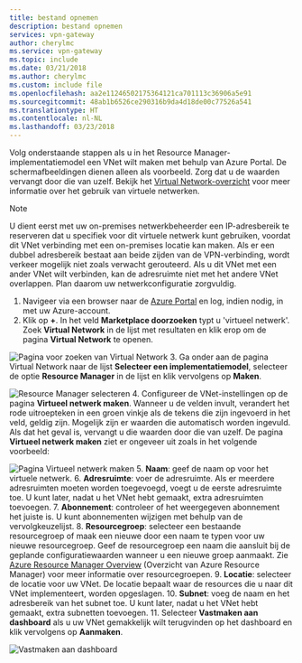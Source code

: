 ```yaml
---
title: bestand opnemen
description: bestand opnemen
services: vpn-gateway
author: cherylmc
ms.service: vpn-gateway
ms.topic: include
ms.date: 03/21/2018
ms.author: cherylmc
ms.custom: include file
ms.openlocfilehash: aa2e11246502175364121ca701113c36906a5e91
ms.sourcegitcommit: 48ab1b6526ce290316b9da4d18de00c77526a541
ms.translationtype: HT
ms.contentlocale: nl-NL
ms.lasthandoff: 03/23/2018
---
```

Volg onderstaande stappen als u in het Resource Manager-implementatiemodel een VNet wilt maken met behulp van Azure Portal. De schermafbeeldingen dienen alleen als voorbeeld. Zorg dat u de waarden vervangt door die van uzelf. Bekijk het [Virtual Network-overzicht](../articles/virtual-network/virtual-networks-overview.md) voor meer informatie over het gebruik van virtuele netwerken.

>[!NOTE]
>U dient eerst met uw on-premises netwerkbeheerder een IP-adresbereik te reserveren dat u specifiek voor dit virtuele netwerk kunt gebruiken, voordat dit VNet verbinding met een on-premises locatie kan maken. Als er een dubbel adresbereik bestaat aan beide zijden van de VPN-verbinding, wordt verkeer mogelijk niet zoals verwacht gerouteerd. Als u dit VNet met een ander VNet wilt verbinden, kan de adresruimte niet met het andere VNet overlappen. Plan daarom uw netwerkconfiguratie zorgvuldig.
>
>

1. Navigeer via een browser naar de [Azure Portal](http://portal.azure.com) en log, indien nodig, in met uw Azure-account.
2. Klik op **+**. In het veld **Marketplace doorzoeken** typt u 'virtueel netwerk'. Zoek **Virtual Network** in de lijst met resultaten en klik erop om de pagina **Virtual Network** te openen.

  ![Pagina voor zoeken van Virtual Network](./media/vpn-gateway-basic-vnet-rm-portal-include/newvnetportal700.png "Pagina voor zoeken van Virtual Network")
3. Ga onder aan de pagina Virtual Network naar de lijst **Selecteer een implementatiemodel**, selecteer de optie **Resource Manager** in de lijst en klik vervolgens op **Maken**.

  ![Resource Manager selecteren](./media/vpn-gateway-basic-vnet-rm-portal-include/resourcemanager250.png "Resource Manager selecteren")
4. Configureer de VNet-instellingen op de pagina **Virtueel netwerk maken**. Wanneer u de velden invult, verandert het rode uitroepteken in een groen vinkje als de tekens die zijn ingevoerd in het veld, geldig zijn. Mogelijk zijn er waarden die automatisch worden ingevuld. Als dat het geval is, vervangt u die waarden door die van uzelf. De pagina **Virtueel netwerk maken** ziet er ongeveer uit zoals in het volgende voorbeeld:

  ![Pagina Virtueel netwerk maken](./media/vpn-gateway-basic-vnet-rm-portal-include/vnet.png "Pagina Virtueel netwerk maken")
5. **Naam**: geef de naam op voor het virtuele netwerk.
6. **Adresruimte**: voer de adresruimte. Als er meerdere adresruimten moeten worden toegevoegd, voegt u de eerste adresruimte toe. U kunt later, nadat u het VNet hebt gemaakt, extra adresruimten toevoegen.
7. **Abonnement**: controleer of het weergegeven abonnement het juiste is. U kunt abonnementen wijzigen met behulp van de vervolgkeuzelijst.
8. **Resourcegroep**: selecteer een bestaande resourcegroep of maak een nieuwe door een naam te typen voor uw nieuwe resourcegroep. Geef de resourcegroep een naam die aansluit bij de geplande configuratiewaarden wanneer u een nieuwe groep aanmaakt. Zie [Azure Resource Manager Overview](../articles/azure-resource-manager/resource-group-overview.md#resource-groups) (Overzicht van Azure Resource Manager) voor meer informatie over resourcegroepen.
9. **Locatie**: selecteer de locatie voor uw VNet. De locatie bepaalt waar de resources die u naar dit VNet implementeert, worden opgeslagen.
10. **Subnet**: voeg de naam en het adresbereik van het subnet toe. U kunt later, nadat u het VNet hebt gemaakt, extra subnetten toevoegen.
11. Selecteer **Vastmaken aan dashboard** als u uw VNet gemakkelijk wilt terugvinden op het dashboard en klik vervolgens op **Aanmaken**.

  ![Vastmaken aan dashboard](./media/vpn-gateway-basic-vnet-rm-portal-include/pintodashboard150.png "Vastmaken aan dashboard")